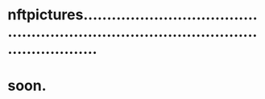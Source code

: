 # nftpictures.............................................................................................................
# soon.
